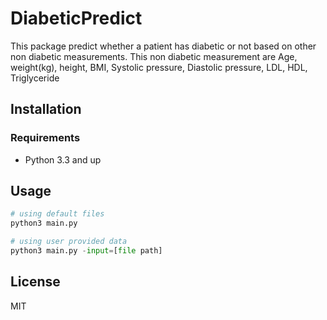 # DiabeticPredict
This package predict whether a patient has diabetic or not based on other non diabetic measurements.
This non diabetic measurement are Age, weight(kg), height, BMI, Systolic pressure, Diastolic pressure, 
LDL, HDL, Triglyceride
## Installation

### Requirements
* Python 3.3 and up


## Usage

```python
# using default files
python3 main.py

# using user provided data
python3 main.py -input=[file path]
```



## License
MIT

